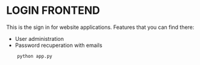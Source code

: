 # LOGIN FRONTEND 

This is the sign in for website applications. Features that you can 
find there:

* User administration 
* Password recuperation with emails



```python
    python app.py
```



